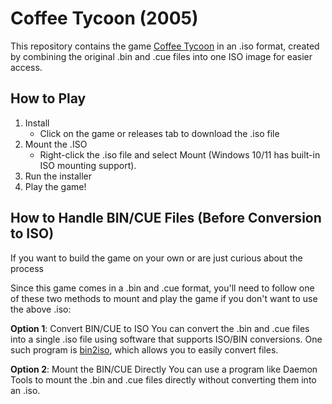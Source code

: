 # Coffee Tycoon (2005)

This repository contains the game [Coffee Tycoon](https://www.myabandonware.com/game/coffee-tycoon-i2w) in an .iso format, created by combining the original .bin and .cue files into one ISO image for easier access.

## How to Play

1. Install
   - Click on the game or releases tab to download the .iso file
2. Mount the .ISO
   - Right-click the .iso file and select Mount (Windows 10/11 has built-in ISO mounting support).
3. Run the installer
4. Play the game!

## How to Handle BIN/CUE Files (Before Conversion to ISO)
If you want to build the game on your own or are just curious about the process

Since this game comes in a .bin and .cue format, you'll need to follow one of these two methods to mount and play the game if you don't want to use the above .iso:

**Option 1**: Convert BIN/CUE to ISO
You can convert the .bin and .cue files into a single .iso file using software that supports ISO/BIN conversions. One such program is [bin2iso](https://gitlab.com/bunnylin/bin2iso), which allows you to easily convert files.

**Option 2**: Mount the BIN/CUE Directly
You can use a program like Daemon Tools to mount the .bin and .cue files directly without converting them into an .iso.

